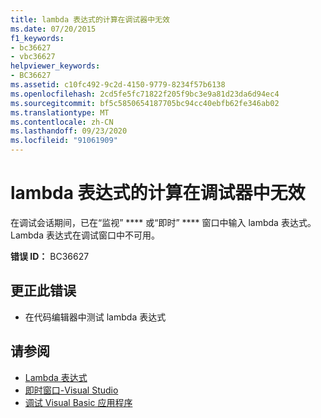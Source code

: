 ```yaml
---
title: lambda 表达式的计算在调试器中无效
ms.date: 07/20/2015
f1_keywords:
- bc36627
- vbc36627
helpviewer_keywords:
- BC36627
ms.assetid: c10fc492-9c2d-4150-9779-8234f57b6138
ms.openlocfilehash: 2cd5fe5fc71822f205f9bc3e9a81d23da6d94ec4
ms.sourcegitcommit: bf5c5850654187705bc94cc40ebfb62fe346ab02
ms.translationtype: MT
ms.contentlocale: zh-CN
ms.lasthandoff: 09/23/2020
ms.locfileid: "91061909"
---
```

# <a name="evaluation-of-lambda-expressions-is-not-valid-in-the-debugger"></a>lambda 表达式的计算在调试器中无效

在调试会话期间，已在“监视” **** 或“即时” **** 窗口中输入 lambda 表达式。 Lambda 表达式在调试窗口中不可用。  
  
 **错误 ID：** BC36627  
  
## <a name="to-correct-this-error"></a>更正此错误  
  
- 在代码编辑器中测试 lambda 表达式  
  
## <a name="see-also"></a>请参阅

- [Lambda 表达式](../programming-guide/language-features/procedures/lambda-expressions.md)
- [即时窗口-Visual Studio](/visualstudio/ide/reference/immediate-window)
- [调试 Visual Basic 应用程序](/visualstudio/debugger/debugger-basics)
